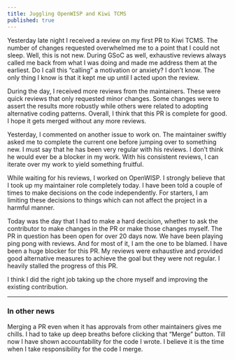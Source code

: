 ```yaml
---
title: Juggling OpenWISP and Kiwi TCMS
published: true
---
```


Yesterday late night I received a review on my first PR to Kiwi TCMS.
The number of changes requested overwhelmed me to a point that I could not
sleep. Well, this is not new. During GSoC as well, exhaustive reviews always
called me back from what I was doing and made me address them at the earliest.
Do I call this “calling” a motivation or anxiety? I don’t know.
The only thing I know is that it kept me up until I acted upon the review.


During the day, I received more reviews from the maintainers. These were quick
reviews that only requested minor changes. Some changes were to assert the
results more robustly while others were related to adopting alternative
coding patterns. Overall, I think that this PR is complete for good.
I hope it gets merged without any more reviews.

Yesterday, I commented on another issue to work on. The maintainer swiftly
asked me to complete the current one before jumping over to something new.
I must say that he has been very regular with his reviews. I don’t think he
would ever be a blocker in my work. With his consistent reviews, I can iterate
over my work to yield something fruitful.

While waiting for his reviews, I worked on OpenWISP. I strongly believe that I
took up my maintainer role completely today. I have been told a couple of times
to make decisions on the code independently. For starters, I am limiting these
decisions to things which can not affect the project in a harmful manner.

Today was the day that I had to make a hard decision, whether to ask the
contributor to make changes in the PR or make those changes myself.
The PR in question has been open for over 20 days now. We have been playing
ping pong with reviews. And for most of it, I am the one to be blamed.
I have been a huge blocker for this PR. My reviews were exhaustive and provided
good alternative measures to achieve the goal but they were not regular.
I heavily stalled the progress of this PR.

I think I did the right job taking up the chore myself and improving the
existing contribution.

-----------------------

### In other news

Merging a PR even when it has approvals from other maintainers gives me chills.
I had to take up deep breaths before clicking that “Merge” button. Till now I
have shown accountability for the code I wrote. I believe it is the time when
I take responsibility for the code I merge.
